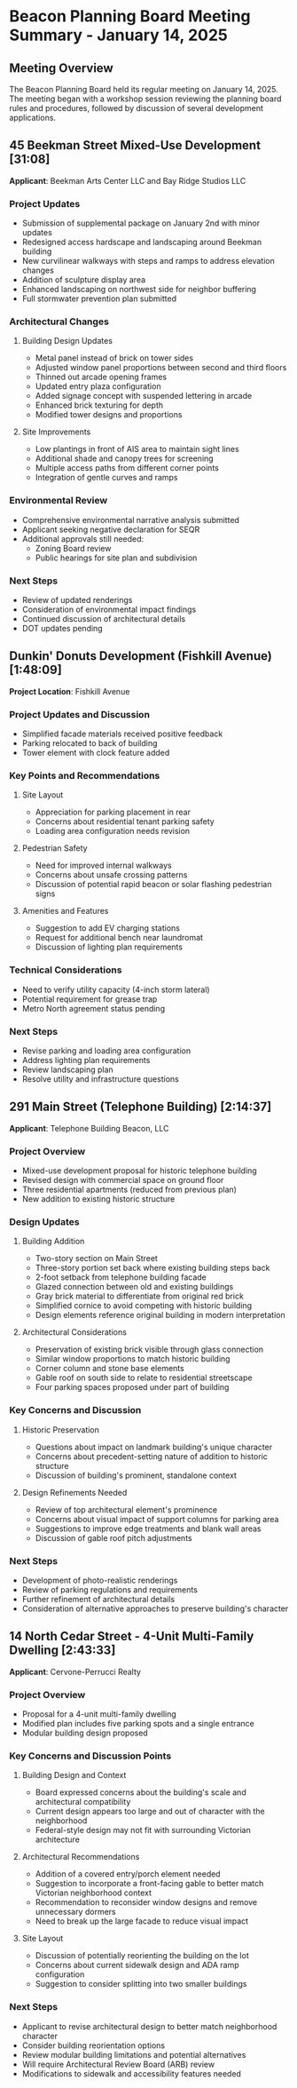 # Beacon Planning Board Meeting Summary - January 14, 2025

## Meeting Overview
The Beacon Planning Board held its regular meeting on January 14, 2025. The meeting began with a workshop session reviewing the planning board rules and procedures, followed by discussion of several development applications.

## 45 Beekman Street Mixed-Use Development [31:08]
**Applicant**: Beekman Arts Center LLC and Bay Ridge Studios LLC

### Project Updates
- Submission of supplemental package on January 2nd with minor updates
- Redesigned access hardscape and landscaping around Beekman building
- New curvilinear walkways with steps and ramps to address elevation changes
- Addition of sculpture display area
- Enhanced landscaping on northwest side for neighbor buffering
- Full stormwater prevention plan submitted

### Architectural Changes
1. Building Design Updates
   - Metal panel instead of brick on tower sides
   - Adjusted window panel proportions between second and third floors
   - Thinned out arcade opening frames
   - Updated entry plaza configuration
   - Added signage concept with suspended lettering in arcade
   - Enhanced brick texturing for depth
   - Modified tower designs and proportions

2. Site Improvements
   - Low plantings in front of AIS area to maintain sight lines
   - Additional shade and canopy trees for screening
   - Multiple access paths from different corner points
   - Integration of gentle curves and ramps

### Environmental Review
- Comprehensive environmental narrative analysis submitted
- Applicant seeking negative declaration for SEQR
- Additional approvals still needed:
  - Zoning Board review
  - Public hearings for site plan and subdivision

### Next Steps
- Review of updated renderings
- Consideration of environmental impact findings
- Continued discussion of architectural details
- DOT updates pending

## Dunkin' Donuts Development (Fishkill Avenue) [1:48:09]
**Project Location**: Fishkill Avenue

### Project Updates and Discussion
- Simplified facade materials received positive feedback
- Parking relocated to back of building
- Tower element with clock feature added

### Key Points and Recommendations
1. Site Layout
   - Appreciation for parking placement in rear
   - Concerns about residential tenant parking safety
   - Loading area configuration needs revision

2. Pedestrian Safety
   - Need for improved internal walkways
   - Concerns about unsafe crossing patterns
   - Discussion of potential rapid beacon or solar flashing pedestrian signs

3. Amenities and Features
   - Suggestion to add EV charging stations
   - Request for additional bench near laundromat
   - Discussion of lighting plan requirements

### Technical Considerations
- Need to verify utility capacity (4-inch storm lateral)
- Potential requirement for grease trap
- Metro North agreement status pending

### Next Steps
- Revise parking and loading area configuration
- Address lighting plan requirements
- Review landscaping plan
- Resolve utility and infrastructure questions

## 291 Main Street (Telephone Building) [2:14:37]
**Applicant**: Telephone Building Beacon, LLC

### Project Overview
- Mixed-use development proposal for historic telephone building
- Revised design with commercial space on ground floor
- Three residential apartments (reduced from previous plan)
- New addition to existing historic structure

### Design Updates
1. Building Addition
   - Two-story section on Main Street
   - Three-story portion set back where existing building steps back
   - 2-foot setback from telephone building facade
   - Glazed connection between old and existing buildings
   - Gray brick material to differentiate from original red brick
   - Simplified cornice to avoid competing with historic building
   - Design elements reference original building in modern interpretation

2. Architectural Considerations
   - Preservation of existing brick visible through glass connection
   - Similar window proportions to match historic building
   - Corner column and stone base elements
   - Gable roof on south side to relate to residential streetscape
   - Four parking spaces proposed under part of building

### Key Concerns and Discussion
1. Historic Preservation
   - Questions about impact on landmark building's unique character
   - Concerns about precedent-setting nature of addition to historic structure
   - Discussion of building's prominent, standalone context

2. Design Refinements Needed
   - Review of top architectural element's prominence
   - Concerns about visual impact of support columns for parking area
   - Suggestions to improve edge treatments and blank wall areas
   - Discussion of gable roof pitch adjustments

### Next Steps
- Development of photo-realistic renderings
- Review of parking regulations and requirements
- Further refinement of architectural details
- Consideration of alternative approaches to preserve building's character

## 14 North Cedar Street - 4-Unit Multi-Family Dwelling [2:43:33]
**Applicant**: Cervone-Perrucci Realty

### Project Overview
- Proposal for a 4-unit multi-family dwelling
- Modified plan includes five parking spots and a single entrance
- Modular building design proposed

### Key Concerns and Discussion Points
1. Building Design and Context
   - Board expressed concerns about the building's scale and architectural compatibility
   - Current design appears too large and out of character with the neighborhood
   - Federal-style design may not fit with surrounding Victorian architecture
   
2. Architectural Recommendations
   - Addition of a covered entry/porch element needed
   - Suggestion to incorporate a front-facing gable to better match Victorian neighborhood context
   - Recommendation to reconsider window designs and remove unnecessary dormers
   - Need to break up the large facade to reduce visual impact

3. Site Layout
   - Discussion of potentially reorienting the building on the lot
   - Concerns about current sidewalk design and ADA ramp configuration
   - Suggestion to consider splitting into two smaller buildings

### Next Steps
- Applicant to revise architectural design to better match neighborhood character
- Consider building reorientation options
- Review modular building limitations and potential alternatives
- Will require Architectural Review Board (ARB) review
- Modifications to sidewalk and accessibility features needed